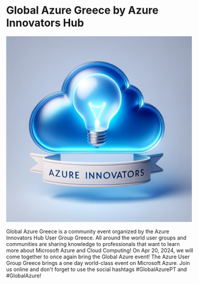 # Global Azure Greece by Azure Innovators Hub

![Community title](azureinnovatorshub.png)

Global Azure Greece is a community event organized by the Azure Innovators Hub User Group Greece.
All around the world user groups and communities are sharing knowledge to professionals that want to learn more about Microsoft Azure and Cloud Computing!
On Apr 20, 2024, we will come together to once again bring the Global Azure event! The Azure User Group Greece brings a one day world-class event on Microsoft Azure. Join us online and don't forget to use the social hashtags #GlobalAzurePT and #GlobalAzure!


	

